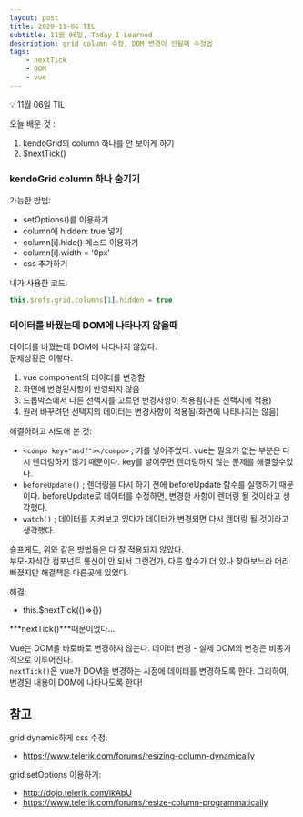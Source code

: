 ```yaml
---
layout: post
title: 2020-11-06 TIL
subtitle: 11월 06일, Today I Learned
description: grid column 수정, DOM 변경이 안될때 수정법
tags: 
    - nextTick
    - DOM
    - vue
---
```


<p class="callout">💡 11월 06일 TIL </p>

오늘 배운 것 :

1. kendoGrid의 column 하나를 안 보이게 하기
2. $nextTick()

### kendoGrid column 하나 숨기기

가능한 방법: 
- setOptions()를 이용하기
- column에 hidden: true 넣기
- column[i].hide() 메소드 이용하기
- column[i].width = '0px'
- css 추가하기

내가 사용한 코드:
```js
this.$refs.grid.columns[1].hidden = true
```



### 데이터를 바꿨는데 DOM에 나타나지 않을때

데이터를 바꿨는데 DOM에 나타나지 않았다.\
문제상황은 이렇다.

1. vue component의 데이터를 변경함
2. 화면에 변경된사항이 반영되지 않음
3. 드롭박스에서 다른 선택지를 고르면 변경사항이 적용됨(다른 선택지에 적용)
4. 원래 바꾸려던 선택지의 데이터는 변경사항이 적용됨(화면에 나타나지는 않음) 


해결하려고 시도해 본 것:
- `<compo key="asdf"></compo>` ; 키를 넣어주었다. vue는 필요가 없는 부분은 다시 렌더링하지 않기 때문이다. key를 넣어주면 렌더링하지 않는 문제를 해결할수있다.
- `beforeUpdate()` ; 렌더링을 다시 하기 전에 beforeUpdate 함수를 실행하기 때문이다. beforeUpdate로 데이터를 수정하면, 변경한 사항이 렌더링 될 것이라고 생각했다.
- `watch()` ; 데이터를 지켜보고 있다가 데이터가 변경되면 다시 렌더링 될 것이라고 생각했다.

슬프게도, 위와 같은 방법들은 다 잘 적용되지 않았다.\
부모-자식간 컴포넌트 통신이 안 되서 그런건가, 다른 함수가 더 있나 찾아보느라 머리빠졌지만 해결책은 다른곳에 있었다.

해결:
- <span class="ud">this.$nextTick(()=>{})<span class="ud">

***nextTick()***때문이었다... 

Vue는 DOM을 바로바로 변경하지 않는다. 데이터 변경 - 실제 DOM의 변경은 비동기적으로 이루어진다.\
`nextTick()`은 vue가 DOM을 변경하는 시점에 데이터를 변경하도록 한다. 그리하여, 변경된 내용이 DOM에 나타나도록 한다!


## 참고

grid dynamic하게 css 수정:
- <https://www.telerik.com/forums/resizing-column-dynamically>

grid.setOptions 이용하기:
- <http://dojo.telerik.com/ikAbU>
- <https://www.telerik.com/forums/resize-column-programmatically>